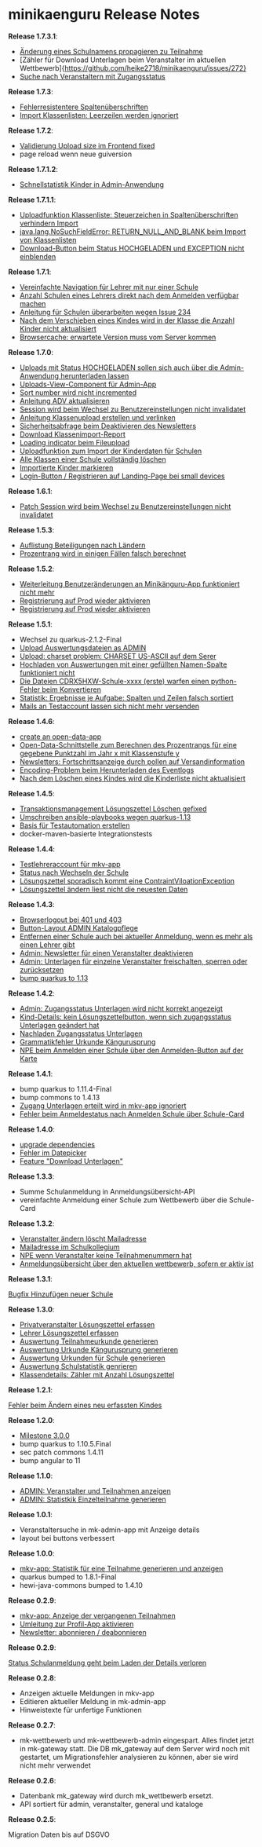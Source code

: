 # minikaenguru Release Notes

__Release 1.7.3.1__:

* [Änderung eines Schulnamens propagieren zu Teilnahme](https://github.com/heike2718/minikaenguru/issues/217)
* [Zähler für Download Unterlagen beim Veranstalter im aktuellen Wettbewerb]{https://github.com/heike2718/minikaenguru/issues/272}
* [Suche nach Veranstaltern mit Zugangsstatus](https://github.com/heike2718/minikaenguru/issues/357)

__Release 1.7.3__:

* [Fehlerresistentere Spaltenüberschriften](https://github.com/heike2718/minikaenguru/issues/374)
* [Import Klassenlisten: Leerzeilen werden ignoriert](https://github.com/heike2718/minikaenguru/issues/376)


__Release 1.7.2__:

* [Validierung Upload size im Frontend fixed](https://github.com/heike2718/minikaenguru/issues/375)
* page reload wenn neue guiversion

__Release 1.7.1.2__:

* [Schnellstatistik Kinder in Admin-Anwendung](https://github.com/heike2718/minikaenguru/issues/368)

__Release 1.7.1.1__:

* [Uploadfunktion Klassenliste: Steuerzeichen in Spaltenüberschriften verhindern Import](https://github.com/heike2718/minikaenguru/issues/363)
* [java.lang.NoSuchFieldError: RETURN_NULL_AND_BLANK beim Import von Klassenlisten](https://github.com/heike2718/minikaenguru/issues/364)
* [Download-Button beim Status HOCHGELADEN und EXCEPTION nicht einblenden](https://github.com/heike2718/minikaenguru/issues/366)

__Release 1.7.1__:

* [Vereinfachte Navigation für Lehrer mit nur einer Schule](https://github.com/heike2718/minikaenguru/issues/234)
* [Anzahl Schulen eines Lehrers direkt nach dem Anmelden verfügbar machen](https://github.com/heike2718/minikaenguru/issues/239)
* [Anleitung für Schulen überarbeiten wegen Issue 234](https://github.com/heike2718/minikaenguru/issues/359)
* [Nach dem Verschieben eines Kindes wird in der Klasse die Anzahl Kinder nicht aktualisiert](https://github.com/heike2718/minikaenguru/issues/360)
* [Browsercache: erwartete Version muss vom Server kommen](https://github.com/heike2718/minikaenguru/issues/361)

__Release 1.7.0__:

* [Uploads mit Status HOCHGELADEN sollen sich auch über die Admin-Anwendung herunterladen lassen](https://github.com/heike2718/minikaenguru/issues/352)
* [Uploads-View-Component für Admin-App](https://github.com/heike2718/minikaenguru/issues/311)
* [Sort number wird nicht incremented](https://github.com/heike2718/minikaenguru/issues/350)
* [Anleitung ADV aktualisieren](https://github.com/heike2718/minikaenguru/issues/283)
* [Session wird beim Wechsel zu Benutzereinstellungen nicht invalidatet](https://github.com/heike2718/minikaenguru/issues/335)
* [Anleitung Klassenupload erstellen und verlinken](https://github.com/heike2718/minikaenguru/issues/340)
* [Sicherheitsabfrage beim Deaktivieren des Newsletters](https://github.com/heike2718/minikaenguru/issues/278)
* [Download Klassenimport-Report](https://github.com/heike2718/minikaenguru/issues/341)
* [Loading indicator beim Fileupload](https://github.com/heike2718/minikaenguru/issues/321)
* [Uploadfunktion zum Import der Kinderdaten für Schulen](https://github.com/heike2718/minikaenguru/issues/79)
* [Alle Klassen einer Schule vollständig löschen](https://github.com/heike2718/minikaenguru/issues/331)
* [Importierte Kinder markieren](https://github.com/heike2718/minikaenguru/issues/339)
* [Login-Button / Registrieren auf Landing-Page bei small devices](https://github.com/heike2718/minikaenguru/issues/338)

__Release 1.6.1__:

* [Patch Session wird beim Wechsel zu Benutzereinstellungen nicht invalidatet](https://github.com/heike2718/minikaenguru/issues/335)

__Release 1.5.3__:

* [Auflistung Beteiligungen nach Ländern](https://github.com/heike2718/minikaenguru/issues/332)
* [Prozentrang wird in einigen Fällen falsch berechnet](https://github.com/heike2718/minikaenguru/issues/333)

__Release 1.5.2__:

* [Weiterleitung Benutzeränderungen an Minikänguru-App funktioniert nicht mehr](https://github.com/heike2718/minikaenguru/issues/322)
* [Registrierung auf Prod wieder aktivieren](https://github.com/heike2718/minikaenguru/issues/326)
* [Registrierung auf Prod wieder aktivieren](https://github.com/heike2718/minikaenguru/issues/326)

__Release 1.5.1__:

* Wechsel zu quarkus-2.1.2-Final
* [Upload Auswertungsdateien as ADMIN](https://github.com/heike2718/minikaenguru/issues/307)
* [Upload: charset problem: CHARSET US-ASCII auf dem Serer](https://github.com/heike2718/minikaenguru/issues/316)
* [Hochladen von Auswertungen mit einer gefüllten Namen-Spalte funktioniert nicht](https://github.com/heike2718/minikaenguru/issues/317)
* [Die Dateien CDRX5HXW-Schule-xxxx (erste) warfen einen python-Fehler beim Konvertieren](https://github.com/heike2718/minikaenguru/issues/318)
* [Statistik: Ergebnisse je Aufgabe: Spalten und Zeilen falsch sortiert](https://github.com/heike2718/minikaenguru/issues/319)
* [Mails an Testaccount lassen sich nicht mehr versenden](https://github.com/heike2718/minikaenguru/issues/320)

__Release 1.4.6__:

* [create an open-data-app](https://github.com/heike2718/minikaenguru/issues/302)
* [Open-Data-Schnittstelle zum Berechnen des Prozentrangs für eine gegebene Punktzahl im Jahr x mit Klassenstufe y](https://github.com/heike2718/minikaenguru/issues/172)
* [Newsletters: Fortschrittsanzeige durch pollen auf Versandinformation](https://github.com/heike2718/minikaenguru/issues/205)
* [Encoding-Problem beim Herunterladen des Eventlogs](https://github.com/heike2718/minikaenguru/issues/299)
* [Nach dem Löschen eines Kindes wird die Kinderliste nicht aktualisiert](https://github.com/heike2718/minikaenguru/issues/288)

__Release 1.4.5__:

* [Transaktionsmanagement Lösungszettel Löschen gefixed](https://github.com/heike2718/minikaenguru/issues/291)
* [Umschreiben ansible-playbooks wegen quarkus-1.13](https://github.com/heike2718/minikaenguru/issues/287)
* [Basis für Testautomation erstellen](https://github.com/heike2718/minikaenguru/issues/286)
* docker-maven-basierte Integrationstests

__Release 1.4.4__:

* [Testlehreraccount für mkv-app](https://github.com/heike2718/minikaenguru/issues/273)
* [Status nach Wechseln der Schule](https://github.com/heike2718/minikaenguru/issues/282)
* [Lösungszettel sporadisch kommt eine ContraintViloationException](https://github.com/heike2718/minikaenguru/issues/284)
* [Lösungszettel ändern liest nicht die neuesten Daten](https://github.com/heike2718/minikaenguru/issues/285)

__Release 1.4.3__:

* [Browserlogout bei 401 und 403](https://github.com/heike2718/minikaenguru/issues/275)
* [Button-Layout ADMIN Katalogpflege](https://github.com/heike2718/minikaenguru/issues/223)
* [Entfernen einer Schule auch bei aktueller Anmeldung, wenn es mehr als einen Lehrer gibt](https://github.com/heike2718/minikaenguru/issues/270)
* [Admin: Newsletter für einen Veranstalter deaktivieren](https://github.com/heike2718/minikaenguru/issues/271)
* [Admin: Unterlagen für einzelne Veranstalter freischalten, sperren oder zurücksetzen](https://github.com/heike2718/minikaenguru/issues/243)
* [bump quarkus to 1.13](https://github.com/heike2718/minikaenguru/issues/254)

__Release 1.4.2__:

* [Admin: Zugangsstatus Unterlagen wird nicht korrekt angezeigt](https://github.com/heike2718/minikaenguru/issues/258)
* [Kind-Details: kein Lösungszettelbutton, wenn sich zugangsstatus Unterlagen geändert hat](https://github.com/heike2718/minikaenguru/issues/264)
* [Nachladen Zugangsstatus Unterlagen](https://github.com/heike2718/minikaenguru/issues/255)
* [Grammatikfehler Urkunde Kängurusprung](https://github.com/heike2718/minikaenguru/issues/256)
* [NPE beim Anmelden einer Schule über den Anmelden-Button auf der Karte](https://github.com/heike2718/minikaenguru/issues/261)

__Release 1.4.1__:

* bump quarkus to 1.11.4-Final
* bump commons to 1.4.13
* [Zugang Unterlagen erteilt wird in mkv-app ignoriert](https://github.com/heike2718/minikaenguru/issues/245)
* [Fehler beim Anmeldestatus nach Anmelden Schule über Schule-Card](https://github.com/heike2718/minikaenguru/issues/232)


__Release 1.4.0__:

* [upgrade dependencies](https://github.com/heike2718/minikaenguru/issues/233)
* [Fehler im Datepicker](https://github.com/heike2718/minikaenguru/issues/236)
* [Feature "Download Unterlagen"](https://github.com/heike2718/minikaenguru/issues/194)


__Release 1.3.3__:

* Summe Schulanmeldung in Anmeldungsübersicht-API
* vereinfachte Anmeldung einer Schule zum Wettbewerb über die Schule-Card


__Release 1.3.2__:

* [Veranstalter ändern löscht Mailadresse](https://github.com/heike2718/minikaenguru/issues/226)
* [Mailadresse im Schulkollegium](https://github.com/heike2718/minikaenguru/issues/228)
* [NPE wenn Veranstalter keine Teilnahmenummern hat](https://github.com/heike2718/minikaenguru/issues/224)
* [Anmeldungsübersicht über den aktuellen wettbewerb, sofern er aktiv ist](https://github.com/heike2718/minikaenguru/issues/173)

__Release 1.3.1__:

[Bugfix Hinzufügen neuer Schule](https://github.com/heike2718/minikaenguru/issues/225)

__Release 1.3.0__:

* [Privatveranstalter Lösungszettel erfassen](https://github.com/heike2718/minikaenguru/issues/163)
* [Lehrer Lösungszettel erfassen](https://github.com/heike2718/minikaenguru/issues/166)
* [Auswertung Teilnahmeurkunde generieren](https://github.com/heike2718/minikaenguru/issues/167)
* [Auswertung Urkunde Kängurusprung generieren](https://github.com/heike2718/minikaenguru/issues/211)
* [Auswertung Urkunden für Schule generieren](https://github.com/heike2718/minikaenguru/issues/210)
* [Auswertung Schulstatistik genrieren](https://github.com/heike2718/minikaenguru/issues/209)
* [Klassendetails: Zähler mit Anzahl Lösungszettel](https://github.com/heike2718/minikaenguru/issues/219)

__Release 1.2.1__:

[Fehler beim Ändern eines neu erfassten Kindes](https://github.com/heike2718/minikaenguru/issues/213)


__Release 1.2.0__:

* [Milestone 3.0.0](https://github.com/heike2718/minikaenguru/milestone/3)
* bump quarkus to 1.10.5.Final
* sec patch commons 1.4.11
* bump angular to 11

__Release 1.1.0__:

* [ADMIN: Veranstalter und Teilnahmen anzeigen](https://github.com/heike2718/minikaenguru/issues/35)
* [ADMIN: Statistkik Einzelteilnahme generieren](https://github.com/heike2718/minikaenguru/issues/180)

__Release 1.0.1__:

* Veranstaltersuche in mk-admin-app mit Anzeige details
* layout bei buttons verbessert

__Release 1.0.0__:

* [mkv-app: Statistik für eine Teilnahme generieren und anzeigen](https://github.com/heike2718/minikaenguru/issues/127)
* quarkus bumped to 1.8.1-Final
* hewi-java-commons bumped to 1.4.10

__Release 0.2.9__:

* [mkv-app: Anzeige der vergangenen Teilnahmen](https://github.com/heike2718/minikaenguru/issues/75)
* [Umleitung zur Profil-App aktivieren](https://github.com/heike2718/minikaenguru/issues/146)
* [Newsletter: abonnieren / deabonnieren](https://github.com/heike2718/minikaenguru/issues/155)

__Release 0.2.9__:

[Status Schulanmeldung geht beim Laden der Details verloren](https://github.com/heike2718/minikaenguru/issues/148)

__Release 0.2.8__:

* Anzeigen aktuelle Meldungen in mkv-app
* Editieren aktueller Meldung in mk-admin-app
* Hinweistexte für unfertige Funktionen

__Release 0.2.7__:

* mk-wettbewerb und mk-wettbewerb-admin eingespart. Alles findet jetzt in mk-gateway
  statt. Die DB mk_gateway auf dem Server wird noch mit gestartet, um Migrationsfehler
  analysieren zu können, aber sie wird nicht mehr verwendet

__Release 0.2.6__:

* Datenbank mk_gateway wird durch mk_wettbewerb ersetzt.
* API sortiert für admin, veranstalter, general und kataloge

__Release 0.2.5__:

Migration Daten bis auf DSGVO

